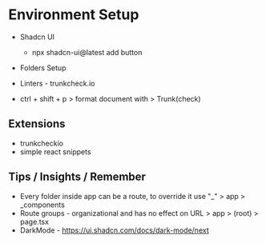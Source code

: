

# Environment Setup

- Shadcn UI
  - npx shadcn-ui@latest add button


- Folders Setup
 - Linters - trunkcheck.io
 - ctrl + shift + p > format document with > Trunk(check)

## Extensions
 - trunkcheckio
 - simple react snippets

## Tips / Insights / Remember
 - Every folder inside app can be a route, to override it use "_"  > app > _components
 - Route groups - organizational and has no effect on URL  >   app > (root) > page.tsx
 - DarkMode - https://ui.shadcn.com/docs/dark-mode/next